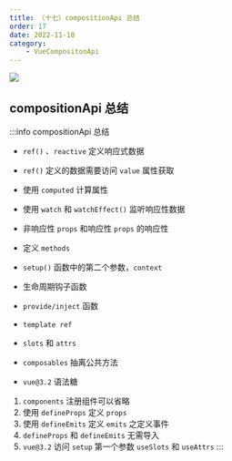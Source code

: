 ```yaml
---
title: （十七）compositionApi 总结
order: 17
date: 2022-11-10
category:
    - VueCompositonApi
---
```


![](https://image.zswei.xyz/img/202211121817662.webp)

## compositionApi 总结
:::info compositionApi 总结

- `ref()` 、`reactive` 定义响应式数据

- `ref()` 定义的数据需要访问 `value` 属性获取

- 使用 `computed` 计算属性

- 使用 `watch` 和 `watchEffect()` 监听响应性数据

- 非响应性 `props` 和响应性 `props` 的响应性

- 定义 `methods`

- `setup()` 函数中的第二个参数，`context`

- 生命周期钩子函数

- `provide/inject` 函数

- `template ref`

- `slots` 和 `attrs`

- `composables` 抽离公共方法

- `vue@3.2` 语法糖
1. `components` 注册组件可以省略
2. 使用 `defineProps` 定义 `props`
3. 使用 `defineEmits` 定义 `emits` 之定义事件
4. `defineProps` 和 `defineEmits` 无需导入
5. `vue@3.2` 访问 `setup` 第一个参数 `useSlots` 和 `useAttrs`
:::
